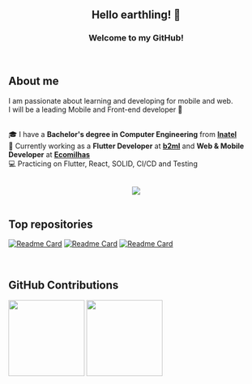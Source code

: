 <h2 align="center">Hello earthling! 👋</h2>
<h3 align="center">Welcome to my GitHub!</h3>
<br/>

## About me

I am passionate about learning and developing for mobile and web.
<br/>I will be a leading Mobile and Front-end developer 🚀

<br/>🎓 I have a **Bachelor's degree in Computer Engineering** from **[Inatel](https://inatel.br/home/)**
<br/>👷 Currently working as a **Flutter Developer** at **[b2ml](https://b2ml.com.br/)** and **Web & Mobile Developer** at **[Ecomilhas](https://ecomilhas.me/)**
<br/>💻 Practicing on Flutter, React, SOLID, CI/CD and Testing

<br/>

<div align="center">
    <a href="https://www.linkedin.com/in/raironferreira/" target="_blank"><img src="https://img.shields.io/badge/-LinkedIn-%230077B5?style=plastic&logo=linkedin&logoColor=white" target="_blank"></a>
</div>

<br/>

## Top repositories
[![Readme Card](https://github-readme-stats.vercel.app/api/pin/?username=rairongf&repo=eligibility_flutter_firebase&border_radius=8&theme=github_dark&hide_border=true)](https://github.com/rairongf/eligibility_flutter_firebase)
[![Readme Card](https://github-readme-stats.vercel.app/api/pin/?username=rairongf&repo=gummy-notes-api&border_radius=8&theme=github_dark&hide_border=true)](https://github.com/rairongf/gummy-notes-api)
[![Readme Card](https://github-readme-stats.vercel.app/api/pin/?username=rairongf&repo=program-me&border_radius=8&theme=github_dark&hide_border=true)](https://github.com/rairongf/program-me)

<br>

## GitHub Contributions

<div>
    <img height="150rem" src="https://github-readme-stats.vercel.app/api?username=rairongf&show_icons=true&theme=github_dark&count_private=true&hide_border=true&border_radius=8"/>
    <img height="150rem" src="https://github-readme-stats.vercel.app/api/top-langs/?username=rairongf&layout=compact&langs_count=6&theme=github_dark&hide_border=true&border_radius=8"/>
</div>